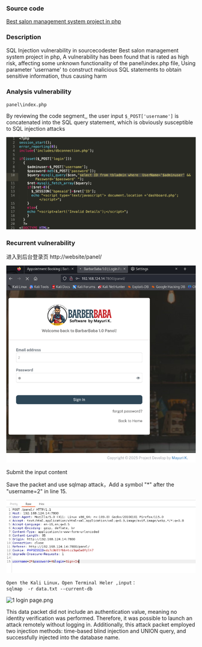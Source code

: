 ### 

### Source code

[Best salon management system project in php](https://www.sourcecodester.com/php/18171/best-salon-management-system-project-php.html)

### 

### Description

SQL Injection vulnerability in sourcecodester Best salon management system project in php, A vulnerability has been found that is rated as high risk, affecting some unknown functionality of the panel\index.php file, Using parameter 'username' to construct malicious SQL statements to obtain sensitive information, thus causing harm

### 

### Analysis vulnerability

```
panel\index.php
```

By reviewing the code segment,, the user input `$_POST['username']` is concatenated into the SQL query statement, which is obviously susceptible to SQL injection attacks

![1 login page.png](assets/2%20code.png)


### Recurrent vulnerability

进入到后台登录页 http://website/panel/

![image-20241023160251059](assets/1%20login%20page.png)

Submit the input content

Save the packet and use sqlmap attack，Add a symbol "*" after the "username=2" in line 15.

![1 login page.png](assets/3%20post%20msg.png)

```
Open the Kali Linux，Open Terminal Heler ,input：
sqlmap  -r data.txt --current-db
```

![1 login page.png](/Users/yaolin/Downloads/src挖掘/CVE-2025-barbar/assets/4%20database.png)

This data packet did not include an authentication value, meaning no identity verification was performed. Therefore, it was possible to launch an attack remotely without logging in.
Additionally, this attack packet employed two injection methods: time-based blind injection and UNION query, and successfully injected into the database name.